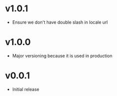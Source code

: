 v1.0.1
==================
* Ensure we don't have double slash in locale url

v1.0.0
==================
* Major versioning because it is used in production

v0.0.1
==================
* Initial release
